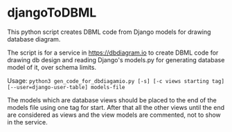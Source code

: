 # djangoToDBML
This python script creates DBML code from Django models for drawing database diagram.

The script is for a service in https://dbdiagram.io to create DBML code for 
drawing db design and reading Django's models.py for generating database 
model of it, over schema limits.

Usage:
    `python3 gen_code_for_dbdiagamio.py [-s] [-c views starting tag] [--user=django-user-table] models-file`

The models which are database views should be placed to the end of the models file using one 
tag for start. After that all the other views until the end are considered as views and the view models
are commented, not to show in the service.
